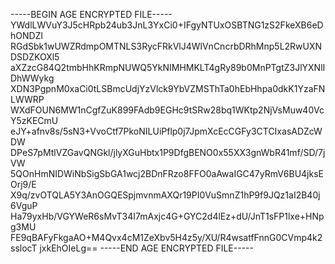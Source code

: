 -----BEGIN AGE ENCRYPTED FILE-----
YWdlLWVuY3J5cHRpb24ub3JnL3YxCi0+IFgyNTUxOSBTNG1zS2FkeXB6eDhONDZl
RGdSbk1wUWZRdmpOMTNLS3RycFRkVlJ4WlVnCncrbDRhMnp5L2RwUXNDSDZKOXl5
aXZzcG84Q2tmbHhKRmpNUWQ5YkNIMHMKLT4gRy89b0MnPTgtZ3JlYXNlIDhWWykg
XDN3PgpnM0xaCi0tLSBmcUdjYzVlck9YbVZMSThTa0hEbHhpa0dkK1YzaFNLWWRP
WXdFOUN6MW1nCgfZuK899FAdb9EGHc9tSRw28bq1WKtp2NjVsMuw40VcY5zKECmU
eJY+afnv8s/5sN3+VvoCtf7PkoNILUiPflp0j7JpmXcEcCGFy3CTCIxasADZcWDW
DPeS7pMtlVZGavQNGkl/jlyXGuHbtx1P9DfgBENO0x55XX3gnWbR41mf/SD/7jVW
5QOnHmNIDWiNbSigSbGA1wcj2BDnFRzo8FFO0aAwaIGC47yRmV6BU4jksEOrj9/E
X9q/zvOTQLA5Y3AnOGQESpjmvnmAXQr19PI0VuSmnZ1hP9f9JQz1aI2B40j6VguP
Ha79yxHb/VGYWeR6sMvT34I7mAxjc4G+GYC2d4lEz+dU/JnT1sFP1lxe+HNpg3MU
FE9qBAFyFkgaAO+M4Qvx4cM1ZeXbv5H4z5y/XU/R4wsatfFnnG0CVmp4k2sslocT
jxkEhOIeLg==
-----END AGE ENCRYPTED FILE-----
